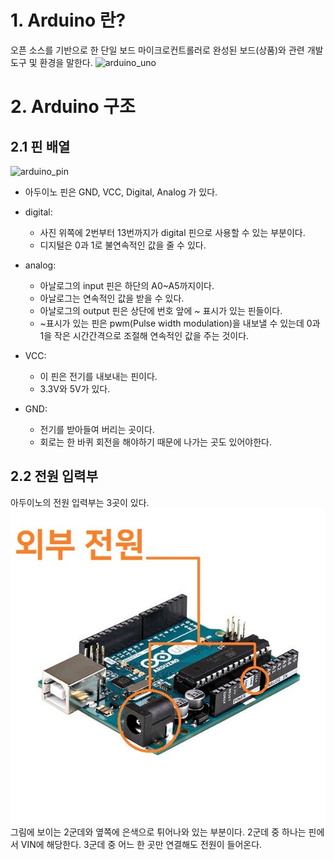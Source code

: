 # 1. Arduino 란?
오픈 소스를 기반으로 한 단일 보드 마이크로컨트롤러로 완성된 보드(상품)와 관련 개발 도구 및 환경을 말한다.
![arduino_uno](https://upload.wikimedia.org/wikipedia/commons/3/38/Arduino_Uno_-_R3.jpg)

# 2. Arduino 구조
## 2.1 핀 배열
![arduino_pin](https://www.makeall.com/data/file/manual/1893400515_75coKg2p_BEC6B5CEC0CCB3EB1234.png)
- 아두이노 핀은 GND, VCC, Digital, Analog 가 있다.
* digital: 
	- 사진 위쪽에 2번부터 13번까지가 digital 핀으로 사용할 수 있는 부분이다. 
	- 디지털은 0과 1로 불연속적인 값을 줄 수 있다.

* analog:
	- 아날로그의 input 핀은 하단의 A0~A5까지이다.
	- 아날로그는 연속적인 값을 받을 수 있다.
	- 아날로그의 output 핀은 상단에 번호 앞에 ~ 표시가 있는 핀들이다.
	- ~표시가 있는 핀은 pwm(Pulse width modulation)을 내보낼 수 있는데 
	   0과 1을 작은 시간간격으로 조절해 연속적인 값을 주는 것이다.

* VCC:
	- 이 핀은 전기를 내보내는 핀이다.
	- 3.3V와 5V가 있다.

* GND:
	- 전기를 받아들여 버리는 곳이다.
	- 회로는 한 바퀴 회전을 해야하기 때문에 나가는 곳도 있어야한다.

## 2.2 전원 입력부
아두이노의 전원 입력부는 3곳이 있다.
![아두이노 전원](https://raw.githubusercontent.com/robo0801/embedded/master/%EC%A0%95%EB%B3%B4%EA%B3%BC%ED%95%99%20%ED%94%84%EB%A1%9C%EC%A0%9D%ED%8A%B8/0309_%EC%95%84%EB%91%90%EC%9D%B4%EB%85%B8_%EA%B8%B0%EC%B4%88/%EC%A0%84%EC%9B%90%20%EC%9E%85%EB%A0%A5.jpg)
그림에 보이는 2군데와 옆쪽에 은색으로 튀어나와 있는 부분이다.
2군데 중 하나는 핀에서 VIN에 해당한다.
3군데 중 어느 한 곳만 연결해도 전원이 들어온다.



